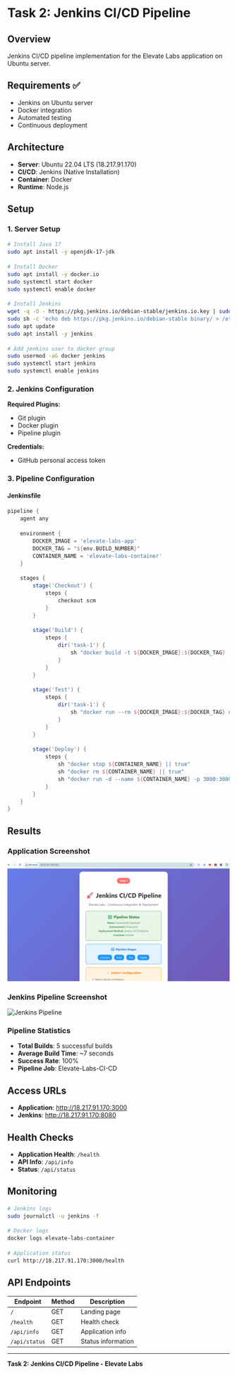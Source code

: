 # Task 2: Jenkins CI/CD Pipeline

## Overview
Jenkins CI/CD pipeline implementation for the Elevate Labs application on Ubuntu server.

## Requirements ✅
- Jenkins on Ubuntu server
- Docker integration
- Automated testing
- Continuous deployment

## Architecture
- **Server**: Ubuntu 22.04 LTS (18.217.91.170)
- **CI/CD**: Jenkins (Native Installation)
- **Container**: Docker
- **Runtime**: Node.js

## Setup

### 1. Server Setup
```bash
# Install Java 17
sudo apt install -y openjdk-17-jdk

# Install Docker
sudo apt install -y docker.io
sudo systemctl start docker
sudo systemctl enable docker

# Install Jenkins
wget -q -O - https://pkg.jenkins.io/debian-stable/jenkins.io.key | sudo apt-key add -
sudo sh -c 'echo deb https://pkg.jenkins.io/debian-stable binary/ > /etc/apt/sources.list.d/jenkins.list'
sudo apt update
sudo apt install -y jenkins

# Add jenkins user to docker group
sudo usermod -aG docker jenkins
sudo systemctl start jenkins
sudo systemctl enable jenkins
```

### 2. Jenkins Configuration
**Required Plugins:**
- Git plugin
- Docker plugin
- Pipeline plugin

**Credentials:**
- GitHub personal access token

### 3. Pipeline Configuration

#### Jenkinsfile
```groovy
pipeline {
    agent any
    
    environment {
        DOCKER_IMAGE = 'elevate-labs-app'
        DOCKER_TAG = "${env.BUILD_NUMBER}"
        CONTAINER_NAME = 'elevate-labs-container'
    }
    
    stages {
        stage('Checkout') {
            steps {
                checkout scm
            }
        }
        
        stage('Build') {
            steps {
                dir('task-1') {
                    sh "docker build -t ${DOCKER_IMAGE}:${DOCKER_TAG} ."
                }
            }
        }
        
        stage('Test') {
            steps {
                dir('task-1') {
                    sh "docker run --rm ${DOCKER_IMAGE}:${DOCKER_TAG} npm test"
                }
            }
        }
        
        stage('Deploy') {
            steps {
                sh "docker stop ${CONTAINER_NAME} || true"
                sh "docker rm ${CONTAINER_NAME} || true"
                sh "docker run -d --name ${CONTAINER_NAME} -p 3000:3000 ${DOCKER_IMAGE}:${DOCKER_TAG}"
            }
        }
    }
}
```

## Results

### Application Screenshot
![Task 2 Application](../task-1/images/task-2-app.png)

### Jenkins Pipeline Screenshot
![Jenkins Pipeline](../task-1/images/Jenkins-pipeline.png)

### Pipeline Statistics
- **Total Builds**: 5 successful builds
- **Average Build Time**: ~7 seconds
- **Success Rate**: 100%
- **Pipeline Job**: Elevate-Labs-CI-CD

## Access URLs
- **Application**: http://18.217.91.170:3000
- **Jenkins**: http://18.217.91.170:8080

## Health Checks
- **Application Health**: `/health`
- **API Info**: `/api/info`
- **Status**: `/api/status`

## Monitoring
```bash
# Jenkins logs
sudo journalctl -u jenkins -f

# Docker logs
docker logs elevate-labs-container

# Application status
curl http://18.217.91.170:3000/health
```

## API Endpoints
| Endpoint | Method | Description |
|----------|--------|-------------|
| `/` | GET | Landing page |
| `/health` | GET | Health check |
| `/api/info` | GET | Application info |
| `/api/status` | GET | Status information |

---

**Task 2: Jenkins CI/CD Pipeline - Elevate Labs** 